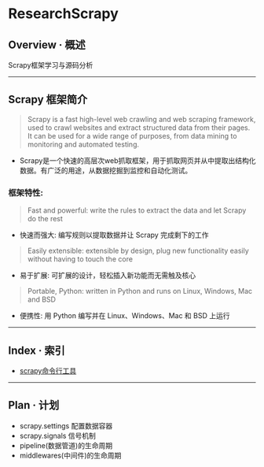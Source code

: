 # ResearchScrapy

## Overview · 概述
Scrapy框架学习与源码分析

--------------------------------------------------
## Scrapy 框架简介
> Scrapy is a fast high-level web crawling and web scraping framework, used to crawl websites and extract structured data from their pages. It can be used for a wide range of purposes, from data mining to monitoring and automated testing.
* Scrapy是一个快速的高层次web抓取框架，用于抓取网页并从中提取出结构化数据。有广泛的用途，从数据挖掘到监控和自动化测试。
### 框架特性:
> Fast and powerful: write the rules to extract the data and let Scrapy do the rest 
* 快速而强大: 编写规则以提取数据并让 Scrapy 完成剩下的工作
> Easily extensible: extensible by design, plug new functionality easily without having to touch the core
* 易于扩展: 可扩展的设计，轻松插入新功能而无需触及核心
> Portable, Python: written in Python and runs on Linux, Windows, Mac and BSD
* 便携性: 用 Python 编写并在 Linux、Windows、Mac 和 BSD 上运行

--------------------------------------------------
## Index · 索引
* [scrapy命令行工具](./scrapy命令行工具/note.md)

--------------------------------------------------
## Plan · 计划
* scrapy.settings 配置数据容器
* scrapy.signals 信号机制
* pipeline(数据管道)的生命周期
* middlewares(中间件)的生命周期